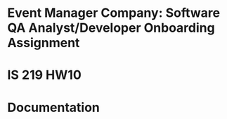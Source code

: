 # Event Manager Company: Software QA Analyst/Developer Onboarding Assignment

# IS 219 HW10

# Documentation

